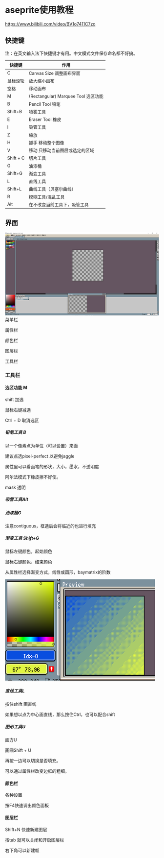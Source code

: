 # aseprite使用教程

https://www.bilibili.com/video/BV1o7411C7zo

## 快捷键

注：在英文输入法下快捷键才有用。中文模式文件保存命名都不好搞。



| 快捷键    | 作用                                |
| --------- | ----------------------------------- |
| C         | Canvas Size 调整画布界面            |
| 鼠标滚轮  | 放大缩小画布                        |
| 空格      | 移动画布                            |
| M         | (Rectangular) Marquee Tool 选区功能 |
| B         | Pencil Tool 铅笔                    |
| Shift+B   | 喷雾工具                            |
| E         | Eraser Tool 橡皮                    |
| I         | 吸管工具                            |
| Z         | 缩放                                |
| H         | 抓手 移动整个图像                   |
| V         | 移动 只移动当前图层或选定的区域     |
| Shift + C | 切片工具                            |
| G         | 油漆桶                              |
| Shift+G   | 渐变工具                            |
| L         | 直线工具                            |
| Shift+L   | 曲线工具（贝塞尔曲线）              |
| R         | 模糊工具/混乱工具                   |
| Alt       | 在不改变当前工具下，吸管工具        |



## 界面



![image-20220515212344839](aseprite使用教程.assets/image-20220515212344839.png)菜单栏

属性栏

颜色栏

图层栏

工具栏



### 工具栏

#### 选区功能 M

shift 加选

鼠标右键减选

Ctrl + D 取消选区

##### 铅笔工具 B

以一个像素点为单位（可以设置）来画

建议点选pixel-perfect 以避免jaggle

属性里可以看画笔的形状，大小，墨水，不透明度

阿尔法模式下橡皮擦不好使。

mask 透明 

##### 吸管工具Alt

##### 油漆桶G

注意contiguous，框选后会将临近的也进行填充

##### 渐变工具 Shift+G

鼠标左键颜色，起始颜色

鼠标右键颜色，结束颜色

从属性栏选择渐变方式，线性或圆形，baymatrix的阶数

![image-20220515213206518](aseprite使用教程.assets/image-20220515213206518.png)



##### 直线工具L

按住shift 画直线

如果想以点为中心画直线，那么按住Ctrl，也可以配合shift

##### 图形工具U

画方U

画圆Shift + U

再按一边可以切换是否填充。

可以通过属性栏改变边框的粗细。

#### 颜色栏

各种设置

按F4快速调出颜色面板

#### 图层栏

Shift+N 快速新建图层

按tab 就可以关闭和开启图层栏

右下角可以新建帧